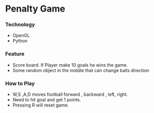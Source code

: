 # Penalty Game
### Technology
- OpenGL
- Python
### Feature
- Score board. If Player make 10 goals he wins the game.
- Some random object in the middle that can change balls direction
### How to Play
- W,S ,A,D moves football forward , backward , left, right.
- Need to hit goal and get 1 points.
- Pressing R will reset game.
